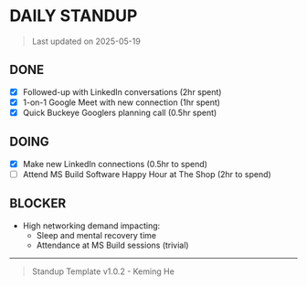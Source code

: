 # DAILY STANDUP

> Last updated on 2025-05-19

## DONE

- [x] Followed-up with LinkedIn conversations (2hr spent)
- [x] 1-on-1 Google Meet with new connection (1hr spent)
- [x] Quick Buckeye Googlers planning call (0.5hr spent)

## DOING

- [x] Make new LinkedIn connections (0.5hr to spend)
- [ ] Attend MS Build Software Happy Hour at The Shop (2hr to spend)

## BLOCKER

- High networking demand impacting:
  - Sleep and mental recovery time
  - Attendance at MS Build sessions (trivial)

---

> Standup Template v1.0.2 - Keming He
